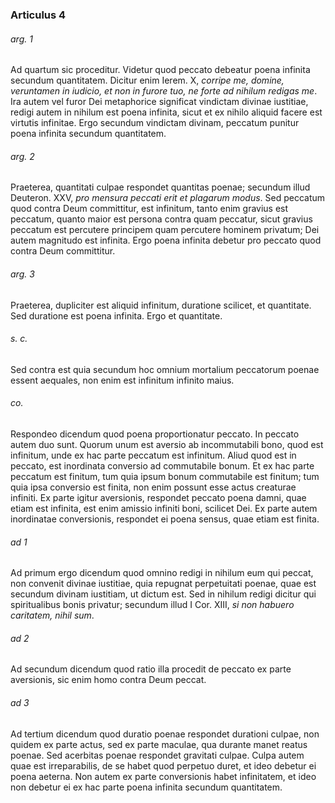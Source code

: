 ### Articulus 4

###### arg. 1
Ad quartum sic proceditur. Videtur quod peccato debeatur poena infinita secundum quantitatem. Dicitur enim Ierem. X, *corripe me, domine, veruntamen in iudicio, et non in furore tuo, ne forte ad nihilum redigas me*. Ira autem vel furor Dei metaphorice significat vindictam divinae iustitiae, redigi autem in nihilum est poena infinita, sicut et ex nihilo aliquid facere est virtutis infinitae. Ergo secundum vindictam divinam, peccatum punitur poena infinita secundum quantitatem.

###### arg. 2
Praeterea, quantitati culpae respondet quantitas poenae; secundum illud Deuteron. XXV, *pro mensura peccati erit et plagarum modus*. Sed peccatum quod contra Deum committitur, est infinitum, tanto enim gravius est peccatum, quanto maior est persona contra quam peccatur, sicut gravius peccatum est percutere principem quam percutere hominem privatum; Dei autem magnitudo est infinita. Ergo poena infinita debetur pro peccato quod contra Deum committitur.

###### arg. 3
Praeterea, dupliciter est aliquid infinitum, duratione scilicet, et quantitate. Sed duratione est poena infinita. Ergo et quantitate.

###### s. c.
Sed contra est quia secundum hoc omnium mortalium peccatorum poenae essent aequales, non enim est infinitum infinito maius.

###### co.
Respondeo dicendum quod poena proportionatur peccato. In peccato autem duo sunt. Quorum unum est aversio ab incommutabili bono, quod est infinitum, unde ex hac parte peccatum est infinitum. Aliud quod est in peccato, est inordinata conversio ad commutabile bonum. Et ex hac parte peccatum est finitum, tum quia ipsum bonum commutabile est finitum; tum quia ipsa conversio est finita, non enim possunt esse actus creaturae infiniti. Ex parte igitur aversionis, respondet peccato poena damni, quae etiam est infinita, est enim amissio infiniti boni, scilicet Dei. Ex parte autem inordinatae conversionis, respondet ei poena sensus, quae etiam est finita.

###### ad 1
Ad primum ergo dicendum quod omnino redigi in nihilum eum qui peccat, non convenit divinae iustitiae, quia repugnat perpetuitati poenae, quae est secundum divinam iustitiam, ut dictum est. Sed in nihilum redigi dicitur qui spiritualibus bonis privatur; secundum illud I Cor. XIII, *si non habuero caritatem, nihil sum*.

###### ad 2
Ad secundum dicendum quod ratio illa procedit de peccato ex parte aversionis, sic enim homo contra Deum peccat.

###### ad 3
Ad tertium dicendum quod duratio poenae respondet durationi culpae, non quidem ex parte actus, sed ex parte maculae, qua durante manet reatus poenae. Sed acerbitas poenae respondet gravitati culpae. Culpa autem quae est irreparabilis, de se habet quod perpetuo duret, et ideo debetur ei poena aeterna. Non autem ex parte conversionis habet infinitatem, et ideo non debetur ei ex hac parte poena infinita secundum quantitatem.


